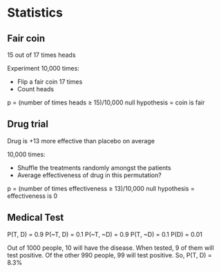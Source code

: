 # Statistics
## Fair coin
15 out of 17 times heads

Experiment 10,000 times:
- Flip a fair coin 17 times
- Count heads

p = (number of times heads ≥ 15)/10,000
null hypothesis = coin is fair

## Drug trial
Drug is +13 more effective than placebo on average

10,000 times:
- Shuffle the treatments randomly amongst the patients
- Average effectiveness of drug in this permutation?

p = (number of times effectiveness ≥ 13)/10,000
null hypothesis = effectiveness is 0

## Medical Test
P(T, D) = 0.9
P(~T, D) = 0.1
P(~T, ~D) = 0.9
P(T, ~D) = 0.1
P(D) = 0.01

Out of 1000 people, 10 will have the disease.
When tested, 9 of them will test positive.
Of the other 990 people, 99 will test positive.
So, P(T, D) = 8.3%
